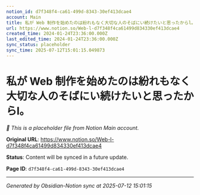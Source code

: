 ```yaml
---
notion_id: d7f348f4-ca61-499d-8343-30ef413dcae4
account: Main
title: 私が Web 制作を始めたのは紛れもなく大切な人のそばにい続けたいと思ったからl。
url: https://www.notion.so/Web-l-d7f348f4ca61499d834330ef413dcae4
created_time: 2024-01-24T23:36:00.000Z
last_edited_time: 2024-01-24T23:36:00.000Z
sync_status: placeholder
sync_time: 2025-07-12T15:01:15.049873
---
```


# 私が Web 制作を始めたのは紛れもなく大切な人のそばにい続けたいと思ったからl。

*🔄 This is a placeholder file from Notion Main account.*

**Original URL**: https://www.notion.so/Web-l-d7f348f4ca61499d834330ef413dcae4

**Status**: Content will be synced in a future update.

**Page ID**: `d7f348f4-ca61-499d-8343-30ef413dcae4`

---

*Generated by Obsidian-Notion sync at 2025-07-12 15:01:15*
